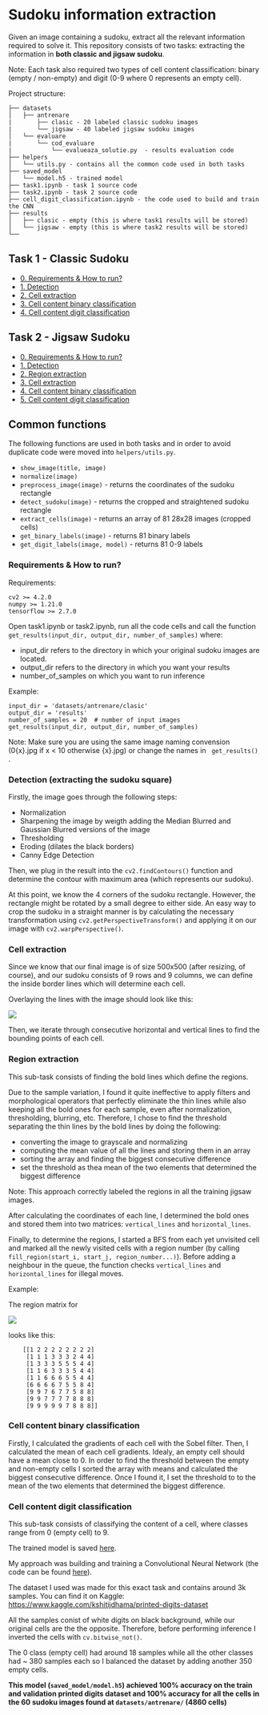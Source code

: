# Sudoku information extraction

Given an image containing a sudoku, extract all the relevant information required to solve it.
This repository consists of two tasks: extracting the information in **both classic and jigsaw sudoku**.

Note: Each task also required two types of cell content classification: binary (empty / non-empty) and digit (0-9 where 0 represents an empty cell).

Project structure:

    ├── datasets
    │   ├── antrenare
    |       ├── clasic - 20 labeled classic sudoku images
    |       └── jigsaw - 40 labeled jigsaw sudoku images
    │   └── evaluare
    |       └── cod_evaluare
    |           └── evalueaza_solutie.py  - results evaluation code
    ├── helpers
    │   └── utils.py - contains all the common code used in both tasks
    ├── saved_model
    │   └── model.h5 - trained model
    ├── task1.ipynb - task 1 source code
    ├── task2.ipynb - task 2 source code
    ├── cell_digit_classification.ipynb - the code used to build and train the CNN
    ├── results
    │   ├── clasic - empty (this is where task1 results will be stored)
    │   └── jigsaw - empty (this is where task2 results will be stored)
    └──

## Task 1 - Classic Sudoku
* [0. Requirements & How to run?](#run)
* [1. Detection](#detection)
* [2. Cell extraction](#cell_extraction)
* [3. Cell content binary classification](#cell_content_binary_classification)
* [4. Cell content digit classification](#cell_content_digit_classification)
## Task 2 - Jigsaw Sudoku
* [0. Requirements & How to run?](#run)
* [1. Detection](#detection)
* [2. Region extraction](#region_extraction)
* [3. Cell extraction](#cell_extraction)
* [4. Cell content binary classification](#cell_content_binary_classification)
* [5. Cell content digit classification](#cell_content_digit_classification)

## Common functions
The following functions are used in both tasks and in order to avoid duplicate code were moved into ```helpers/utils.py```.
* ```show_image(title, image)```
* ```normalize(image)```
* ```preprocess_image(image)``` - returns the coordinates of the sudoku rectangle
* ```detect_sudoku(image)``` - returns the cropped and straightened sudoku rectangle
* ```extract_cells(image)``` - returns an array of 81 28x28 images (cropped cells)
* ```get_binary_labels(image)``` - returns 81 binary labels
* ```get_digit_labels(image, model)``` - returns 81 0-9 labels

<a name="run"/>

### Requirements & How to run?

Requirements:
```
cv2 >= 4.2.0
numpy >= 1.21.0
tensorflow >= 2.7.0
```

Open task1.ipynb or task2.ipynb, run all the code cells and
call the function ``` get_results(input_dir, output_dir, number_of_samples) ``` where:

- input_dir refers to the directory in which your original sudoku images are located.
- output_dir refers to the directory in which you want your results
- number_of_samples on which you want to run inference

Example:
```
input_dir = 'datasets/antrenare/clasic'
output_dir = 'results'
number_of_samples = 20  # number of input images
get_results(input_dir, output_dir, number_of_samples)
```
Note: Make sure you are using the same image naming convension (0{x}.jpg if x < 10 otherwise {x}.jpg) or change the names in ``` get_results()``` .


<a name="detection"/>

### Detection (extracting the sudoku square)

Firstly, the image goes through the following steps:
- Normalization
- Sharpening the image by weigth adding the Median Blurred and Gaussian Blurred versions of the image
- Thresholding
- Eroding (dilates the black borders)
- Canny Edge Detection
  
Then, we plug in the result into the ```cv2.findContours()``` function and determine the contour with maximum area (which represents our sudoku).
  
At this point, we know the 4 corners of the sudoku rectangle. However, the rectangle might be rotated by a small degree to either side. An easy way to crop the sudoku in a straight manner is by calculating the necessary transformation using ```cv2.getPerspectiveTransform()``` and applying it on our image with ```cv2.warpPerspective()```.


<a name="cell_extraction"/>

### Cell extraction

Since we know that our final image is of size 500x500 (after resizing, of course),
and our sudoku consists of 9 rows and 9 columns, we can define the inside border lines
which will determine each cell.

Overlaying the lines with the image should look like this:

![](https://github.com/cosminbvb/Sudoku-Information-Extraction/blob/main/screenshots/overlay.png)

Then, we iterate through consecutive horizontal and vertical lines to find the bounding points of each cell.

<a name="region_extraction"/>

### Region extraction

This sub-task consists of finding the bold lines which define the regions. 

Due to the sample variation, I found it quite ineffective to apply filters and morphological operators that perfectly eliminate the thin lines while also keeping all the bold ones for each sample, even after normalization, thresholding, blurring, etc. Therefore, I chose to find the threshold separating the thin lines by the bold lines by doing the following:
* converting the image to grayscale and normalizing
* computing the mean value of all the lines and storing them in an array
* sorting the array and finding the biggest consecutive difference
* set the threshold as thea mean of the two elements that determined the biggest difference

Note: This approach correctly labeled the regions in all the training jigsaw images.

After calculating the coordinates of each line, I determined the bold ones and stored them into two matrices:
```vertical_lines``` and ```horizontal_lines```.

Finally, to determine the regions, I started a BFS from each yet unvisited cell and marked all the newly visited cells with a region number (by calling ```fill_region(start_i, start_j, region_number...)```). Before adding a neighbour in the queue, the function checks ```vertical_lines``` and ```horizontal_lines``` for illegal moves.

Example:

The region matrix for 

![](https://github.com/cosminbvb/Sudoku-Information-Extraction/blob/main/datasets/antrenare/jigsaw/01.jpg)

looks like this:

```
    [[1 2 2 2 2 2 2 2 2]
     [1 1 1 3 3 3 2 4 4]
     [1 3 3 3 5 5 5 4 4]
     [1 1 6 3 3 3 5 4 4]
     [1 1 6 6 6 5 5 4 4]
     [6 6 6 6 7 5 5 8 4]
     [9 9 7 6 7 7 5 8 8]
     [9 9 7 7 7 7 8 8 8]
     [9 9 9 9 9 7 8 8 8]]
```


<a name="cell_content_binary_classification"/>

### Cell content binary classification

Firstly, I calculated the gradients of each cell with the Sobel filter. Then, I calculated the mean of each cell gradients. Idealy, an empty cell should have a mean close to 0. In order to find the threshold between the empty and non-empty cells I sorted the array with means and calculated the biggest consecutive difference. Once I found it, I set the threshold to to the mean of the two elements that determined the biggest difference.


<a name="cell_content_digit_classification"/>

### Cell content digit classification

This sub-task consists of classifying the content of a cell, where classes range from 0 (empty cell) to 9.

The trained model is saved [here](https://github.com/cosminbvb/Sudoku-Information-Extraction/blob/main/saved_model/model.h5).

My approach was building and training a Convolutional Neural Network (the code can be found [here](https://github.com/cosminbvb/Sudoku-Information-Extraction/blob/main/cell_digit_classification.ipynb)).
 
The dataset I used was made for this exact task and contains around 3k samples. 
You can find it on Kaggle: https://www.kaggle.com/kshitijdhama/printed-digits-dataset

All the samples conist of white digits on black background, while our original cells are the the opposite. 
Therefore, before performing inference I inverted the cells with ```cv.bitwise_not()```.

The 0 class (empty cell) had around 18 samples while all the other classes had ~ 380 samples each so I balanced the dataset by adding another 350 empty cells.

**This model (```saved_model/model.h5```) achieved 100% accuracy on the train and validation printed digits dataset and 100% accuracy for all the cells in the 60 sudoku images found at ```datasets/antrenare/``` (4860 cells)**